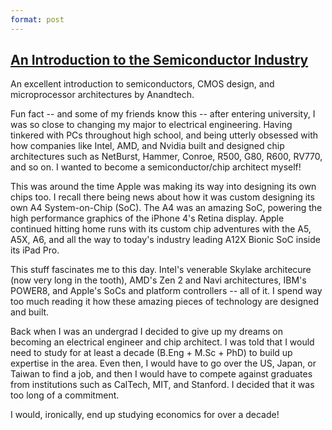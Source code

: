```yaml
---
format: post
---
```

## [An Introduction to the Semiconductor Industry](https://www.anandtech.com/show/8223/an-introduction-to-semiconductor-physics-technology-and-industry?fbclid=IwAR1g-nfpxIPwjx0edQYmRl3mv6psyFSliSx14WJ9x1qYMhENqRbkMSFULhE)

An excellent introduction to semiconductors, CMOS design, and microprocessor architectures by Anandtech.

Fun fact -- and some of my friends know this -- after entering university, I was so close to changing my major to electrical engineering. Having tinkered with PCs throughout high school, and being utterly obsessed with how companies like Intel, AMD, and Nvidia built and designed chip architectures such as NetBurst, Hammer, Conroe, R500, G80, R600, RV770, and so on. I wanted to become a semiconductor/chip architect myself!

This was around the time Apple was making its way into designing its own chips too. I recall there being news about how it was custom designing its own A4 System-on-Chip (SoC). The A4 was an amazing SoC, powering the high performance graphics of the iPhone 4's Retina display. Apple continued hitting home runs with its custom chip adventures with the A5, A5X, A6, and all the way to today's industry leading A12X Bionic SoC inside its iPad Pro.

This stuff fascinates me to this day. Intel's venerable Skylake architecure (now very long in the tooth), AMD's Zen 2 and Navi architectures, IBM's POWER8, and Apple's SoCs and platform controllers -- all of it. I spend way too much reading it how these amazing pieces of technology are designed and built.

Back when I was an undergrad I decided to give up my dreams on becoming an electrical engineer and chip architect. I was told that I would need to study for at least a decade (B.Eng + M.Sc + PhD) to build up expertise in the area. Even then, I would have to go over the US, Japan, or Taiwan to find a job, and then I would have to compete against graduates from institutions such as CalTech, MIT, and Stanford. I decided that it was too long of a commitment.

I would, ironically, end up studying economics for over a decade!
